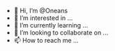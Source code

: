 - 👋 Hi, I’m @Oneans
- 👀 I’m interested in ...
- 🌱 I’m currently learning ...
- 💞️ I’m looking to collaborate on ...
- 📫 How to reach me ...

<!---
Oneans/Oneans is a ✨ special ✨ repository because its `README.md` (this file) appears on your GitHub profile.
You can click the Preview link to take a look at your changes.
--->
